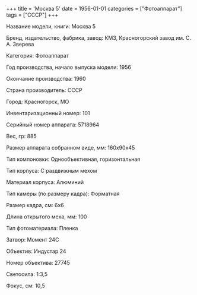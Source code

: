 +++
title = 'Москва 5'
date = 1956-01-01
categories = ["Фотоаппарат"]
tags = ["СССР"]
+++

Название модели, книги: Москва 5

Бренд, издательство, фабрика, завод: КМЗ, Красногорский завод им. С. А. Зверева

Категория: Фотоаппарат

Год производства, начало выпуска модели: 1956

Окончание производства: 1960

Страна производитель: СССР

Город: Красногорск, МО

Инвентаризационный номер: 101

Серийный номер аппарата: 5718964

Вес, гр: 885

Размер аппарата  собранном виде, мм: 160х90х45

Тип компоновки: Однообъективная, горизонтальная

Тип корпуса: С раздвижным мехом

Материал корпуса: Алюминий

Тип камеры (по размеру кадра): Форматная

Размер кадра, см: 6х6

Длина открытого меха, мм: 100

Тип фотоматериала: Пленка

Затвор: Момент 24С

Объектив: Индустар 24

Номер объектива: 27745

Светосила: 1:3,5

Фокус, см: 10,5

